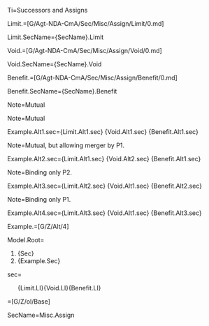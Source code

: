 Ti=Successors and Assigns

Limit.=[G/Agt-NDA-CmA/Sec/Misc/Assign/Limit/0.md]

Limit.SecName={SecName}.Limit

Void.=[G/Agt-NDA-CmA/Sec/Misc/Assign/Void/0.md]

Void.SecName={SecName}.Void

Benefit.=[G/Agt-NDA-CmA/Sec/Misc/Assign/Benefit/0.md]

Benefit.SecName={SecName}.Benefit

Note=Mutual

Note=Mutual

Example.Alt1.sec={Limit.Alt1.sec} {Void.Alt1.sec} {Benefit.Alt1.sec}

Note=Mutual, but allowing merger by P1.

Example.Alt2.sec={Limit.Alt1.sec} {Void.Alt2.sec} {Benefit.Alt1.sec}

Note=Binding only P2.

Example.Alt3.sec={Limit.Alt2.sec} {Void.Alt1.sec} {Benefit.Alt2.sec}

Note=Binding only P1.

Example.Alt4.sec={Limit.Alt3.sec} {Void.Alt1.sec} {Benefit.Alt3.sec}

Example.=[G/Z/Alt/4]

Model.Root=<ol><li>{Sec}<li>{Example.Sec}</ol>

sec=<ol>{Limit.LI}{Void.LI}{Benefit.LI}</ol>

=[G/Z/ol/Base]

SecName=Misc.Assign
